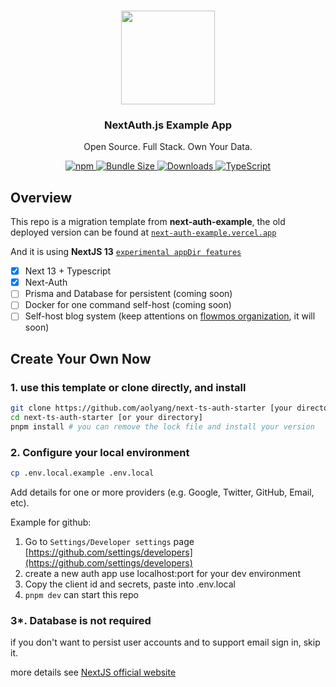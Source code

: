 <p align="center">
   <br/>
   <a href="https://next-auth.js.org" target="_blank"><img width="150px" src="https://next-auth.js.org/img/logo/logo-sm.png" /></a>
   <h3 align="center">NextAuth.js Example App</h3>
   <p align="center">
   Open Source. Full Stack. Own Your Data.
   </p>
   <p align="center" style="align: center;">
      <a href="https://npm.im/next-auth">
        <img alt="npm" src="https://img.shields.io/npm/v/next-auth?color=green&label=next-auth">
      </a>
      <a href="https://bundlephobia.com/result?p=next-auth-example">
        <img src="https://img.shields.io/bundlephobia/minzip/next-auth?label=next-auth" alt="Bundle Size"/>
      </a>
      <a href="https://www.npmtrends.com/next-auth">
        <img src="https://img.shields.io/npm/dm/next-auth?label=next-auth%20downloads" alt="Downloads" />
      </a>
      <a href="https://npm.im/next-auth">
        <img src="https://img.shields.io/badge/npm-TypeScript-blue" alt="TypeScript" />
      </a>
   </p>
</p>

## Overview

This repo is a migration template from **next-auth-example**, the old deployed version can be found at [`next-auth-example.vercel.app`](https://next-auth-example.vercel.app)

And it is using **NextJS 13** [`experimental appDir features`](https://nextjs.org/docs/basic-features/pages)

- [x] Next 13 + Typescript
- [x] Next-Auth
- [ ] Prisma and Database for persistent (coming soon)
- [ ] Docker for one command self-host (coming soon)
- [ ] Self-host blog system (keep attentions on [flowmos organization](https://github.com/flowmos), it will soon)

## Create Your Own Now

### 1. use this template or clone directly, and install

```bash
git clone https://github.com/aolyang/next-ts-auth-starter [your directory]
cd next-ts-auth-starter [or your directory]
pnpm install # you can remove the lock file and install your version
```

### 2. Configure your local environment

```bash
cp .env.local.example .env.local
```
Add details for one or more providers (e.g. Google, Twitter, GitHub, Email, etc).

Example for github:

1. Go to `Settings/Developer settings` page [https://github.com/settings/developers](https://github.com/settings/developers)
2. create a new auth app use localhost:port for your dev environment
3. Copy the client id and secrets, paste into .env.local
4. `pnpm dev` can start this repo

### 3*. Database is not required

if you don't want to persist user accounts and to support email sign in, skip it.

more details see [NextJS official website](https://nextjs.org/)
